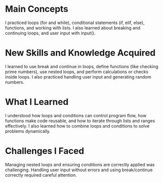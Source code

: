 # Main Concepts
I practiced loops (for and while), conditional statements (if, elif, else), functions, and working with lists. I also learned about breaking and continuing loops, and user input with input().

# New Skills and Knowledge Acquired
I learned to use break and continue in loops, define functions (like checking prime numbers), use nested loops, and perform calculations or checks inside loops. I also practiced handling user input and generating random numbers.

# What I Learned
I understood how loops and conditions can control program flow, how functions make code reusable, and how to iterate through lists and ranges effectively. I also learned how to combine loops and conditions to solve problems dynamically.

# Challenges I Faced
Managing nested loops and ensuring conditions are correctly applied was challenging. Handling user input without errors and using break/continue correctly required careful attention.